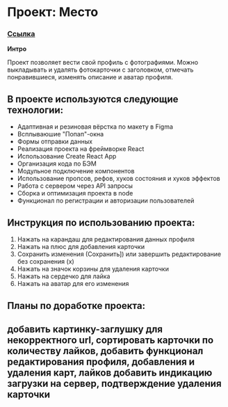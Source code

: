 # Проект: Место

### [Ссылка](https://sigvad.github.io/react-mesto-auth/)

**Интро**

Проект позволяет вести свой профиль с фотографиями. Можно выкладывать и удалять фотокарточки с заголовком, отмечать понравившиеся, изменять описание и аватар профиля.


## В проекте используются следующие технологии:
* Адаптивная и резиновая вёрстка по макету в Figma
* Всплываюшие "Попап"-окна
* Формы отправки данных
* Реализация проекта на фреймворке React
* Использование Create React App
* Организация кода по БЭМ
* Модульное подключение компонентов
* Использование пропсов, рефов, хуков состояния и хуков эффектов
* Работа с сервером через API запросы
* Сборка и оптимизация проекта в node
* Функционал по регистрации и авторизации пользователей


## Инструкция по использованию проекта:
1. Нажать на карандаш для редактирования данных профиля
2. Нажать на плюс для добавления карточки
3. Сохранить изменения (Сохранить]) или завершить редактирование без сохранения (х)
4. Нажать на значок корзины для удаления карточки
5. Нажать на сердечко для лайка
6. Нажать на аватар для его изменения


## Планы по доработке проекта:
добавить картинку-заглушку для некорректного url, сортировать карточки по количеству лайков, добавить функционал редактирования профиля, добавления и удаления карт, лайков
добавить индикацию загрузки на сервер, подтверждение удаления карточки
-------------------